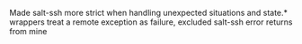 Made salt-ssh more strict when handling unexpected situations and state.* wrappers treat a remote exception as failure, excluded salt-ssh error returns from mine
